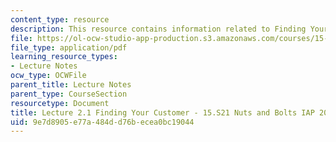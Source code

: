 ```yaml
---
content_type: resource
description: This resource contains information related to Finding Your Customer.
file: https://ol-ocw-studio-app-production.s3.amazonaws.com/courses/15-s21-nuts-and-bolts-of-business-plans-january-iap-2014/9e7d8905e77a484dd76becea0bc19044_MIT15_S21IAP14_Session2.1.pdf
file_type: application/pdf
learning_resource_types:
- Lecture Notes
ocw_type: OCWFile
parent_title: Lecture Notes
parent_type: CourseSection
resourcetype: Document
title: Lecture 2.1 Finding Your Customer - 15.S21 Nuts and Bolts IAP 2014
uid: 9e7d8905-e77a-484d-d76b-ecea0bc19044
---
```

